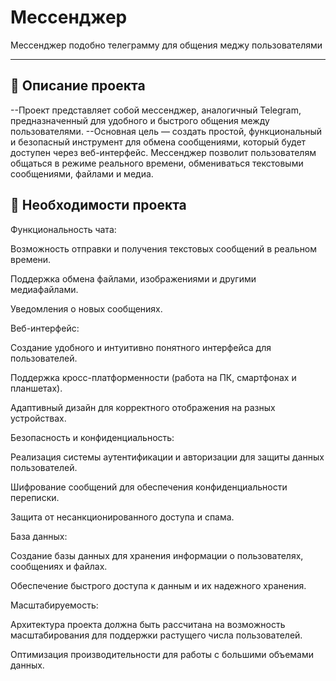 # Мессенджер

Мессенджер подобно телеграмму для общения меджу пользователями

---

## 📖 Описание проекта

  --Проект представляет собой мессенджер, аналогичный Telegram, предназначенный для удобного и быстрого общения между пользователями. 
  --Основная цель — создать простой, функциональный и безопасный инструмент для обмена сообщениями, который будет доступен через веб-интерфейс. Мессенджер позволит пользователям общаться в режиме реального времени, обмениваться текстовыми сообщениями, файлами и медиа.

## 🧾 Необходимости проекта

  Функциональность чата:

  Возможность отправки и получения текстовых сообщений в реальном времени.
  
  Поддержка обмена файлами, изображениями и другими медиафайлами.
  
  Уведомления о новых сообщениях.
  
  Веб-интерфейс:
  
  Создание удобного и интуитивно понятного интерфейса для пользователей.
  
  Поддержка кросс-платформенности (работа на ПК, смартфонах и планшетах).
  
  Адаптивный дизайн для корректного отображения на разных устройствах.
  
  Безопасность и конфиденциальность:
  
  Реализация системы аутентификации и авторизации для защиты данных пользователей.
  
  Шифрование сообщений для обеспечения конфиденциальности переписки.
  
  Защита от несанкционированного доступа и спама.
  
  База данных:
  
  Создание базы данных для хранения информации о пользователях, сообщениях и файлах.
  
  Обеспечение быстрого доступа к данным и их надежного хранения.
  
  Масштабируемость:
  
  Архитектура проекта должна быть рассчитана на возможность масштабирования для поддержки растущего числа пользователей.
  
  Оптимизация производительности для работы с большими объемами данных.
